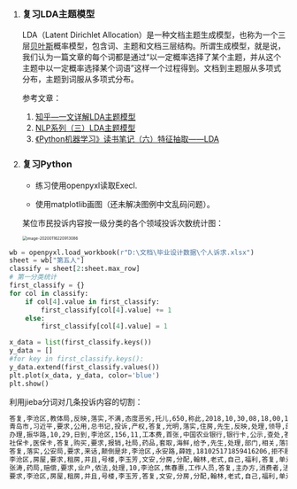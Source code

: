 1. ### 复习LDA主题模型

   LDA（Latent Dirichlet Allocation）是一种文档主题生成模型，也称为一个三层[贝叶斯](https://links.jianshu.com/go?to=https%3A%2F%2Fbaike.baidu.com%2Fitem%2F%E8%B4%9D%E5%8F%B6%E6%96%AF)概率模型，包含词、主题和文档三层结构。所谓生成模型，就是说，我们认为一篇文章的每个词都是通过“以一定概率选择了某个主题，并从这个主题中以一定概率选择某个词语”这样一个过程得到。文档到主题服从多项式分布，主题到词服从多项式分布。
   
   参考文章：
   
   1. [知乎—一文详解LDA主题模型](https://zhuanlan.zhihu.com/p/31470216)
   2. [NLP系列（三）LDA主题模型](https://www.jianshu.com/p/fa97454c9ffd)
   3. [《Python机器学习》读书笔记（六）特征抽取——LDA](https://blog.csdn.net/weixin_40604987/article/details/79615968)
   
2. ### 复习Python

   - 练习使用openpyxl读取Execl.

   - 使用matplotlib画图（还未解决图例中文乱码问题）。

   某位市民投诉内容按一级分类的各个领域投诉次数统计图：

   <img src="D:\program\python\PyCharm\UserPortraitAnalysis\每周总结\图片\image-20200116220913086.png" alt="image-20200116220913086" style="zoom:50%;" />

```python
wb = openpyxl.load_workbook(r"D:\文档\毕业设计数据\个人诉求.xlsx")
sheet = wb["第五人"]
classify = sheet[2:sheet.max_row]
# 第一分类统计
first_classify = {}
for col in classify:
    if col[4].value in first_classify:
        first_classify[col[4].value] += 1
    else:
        first_classify[col[4].value] = 1

x_data = list(first_classify.keys())
y_data = []
#for key in first_classify.keys():
y_data.extend(first_classify.values())
plt.plot(x_data, y_data, color='blue')
plt.show()
```

利用jieba分词对几条投诉内容的切割：

```latex
答复,李沧区,教体局,反映,落实,不满,态度恶劣,托儿,650,称此,2018,10,30,08,18,00,181022111826329102,助学金,钱款,处理
青岛市,习近平,要求,公用,总书记,投诉,产权,答复,光明,落实,住房,先生,反映,处理,领导,部门,按照,建设,相关,有关
办理,振华路,10,29,日到,李沧区,156,11,工本费,首张,中国农业银行,银行卡,公示,查处,答复,告知,收取,光明,收费,给予
社保卡,医保卡,答复,购买,要求,报销,社局,药品,套取,海鲜,给予,先生,处理,部门,相关,落实,此事,党纪,专卡,对人
答复,落实,公安局,要求,来话,颠倒是非,李沧区,永安路,薛姓,181025171859416206,拒不履行,逼供,追究其,部门,弄虚作假,青岛市,党籍,公安部门,来电,殴打
李沧区,房屋,要求,租房,并且,号楼,李玉芳,文安,分房,分配,翰林,老式,自己,福利,答复,单元,小区,转为,得到,住房
张涛,药局,赔偿,要求,业户,依法,处理,10,李沧区,焦春惠,工作人员,答复,主办方,消费者,法律责任,王征宇,问题,落实,相关,三无
要求,李沧区,房屋,租房,并且,号楼,李玉芳,答复,文安,分房,分配,翰林,老式,自己,福利,单元,小区,转为,得到,落实
```

